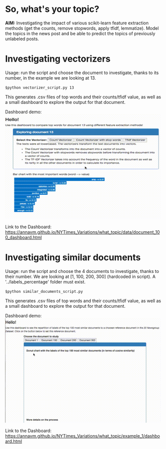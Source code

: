 # So, what's your topic?

**AIM:** Investigating the impact of various scikit-learn feature extraction methods (get the counts, remove stopwords, apply tfidf, lemmatize). Model the topics in the news post and be able to predict the topics of previously unlabeled posts.


# Investigating vectorizers

Usage: run the script and choose the document to investigate, thanks to its number, in the example we are looking at 13.

```code
$python vectorizer_script.py 13
```

This generates .csv files of top words and their counts/tfidf value, as well as a small dashboard to explore the output for that document.

Dashboard demo:
![dashboard demo](https://github.com/AnnaVM/NYTimes_Variations/blob/master/what_topic/data/document_13.gif "Dashboard demo for document 13")

Link to the Dashboard:
https://annavm.github.io/NYTimes_Variations/what_topic/data/document_100_dashboard.html

# Investigating similar documents

Usage: run the script and choose the 4 documents to investigate, thanks to their number. We are looking at [1, 100, 200, 300] (hardcoded in script). A '../labels_percentage' folder must exist.

```code
$python similar_documents_script.py
```

This generates .csv files of top words and their counts/tfidf value, as well as a small dashboard to explore the output for that document.

Dashboard demo:
![dashboard demo](https://github.com/AnnaVM/NYTimes_Variations/blob/master/what_topic/example_1/similar_docs_dashboard.gif "Dashboard demo for document 13")

Link to the Dashboard:
https://annavm.github.io/NYTimes_Variations/what_topic/example_1/dashboard.html
